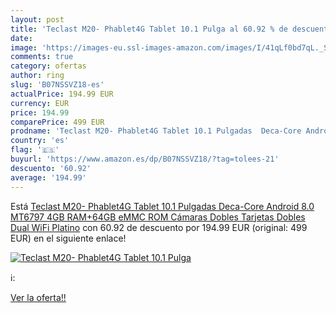 ```yaml
---
layout: post
title: 'Teclast M20- Phablet4G Tablet 10.1 Pulga al 60.92 % de descuento'
date: 
image: 'https://images-eu.ssl-images-amazon.com/images/I/41qLf0bd7qL._SL200_.jpg'
comments: true
category: ofertas
author: ring
slug: 'B07NSSVZ18-es'
actualPrice: 194.99 EUR
currency: EUR
price: 194.99
comparePrice: 499 EUR
prodname: 'Teclast M20- Phablet4G Tablet 10.1 Pulgadas  Deca-Core Android 8.0 MT6797 4GB RAM+64GB eMMC ROM Cámaras Dobles Tarjetas Dobles  Dual WiFi  Platino'
country: 'es'
flag: '🇪🇸'
buyurl: 'https://www.amazon.es/dp/B07NSSVZ18/?tag=tolees-21'
descuento: '60.92'
average: '194.99'
---
```


Está [Teclast M20- Phablet4G Tablet 10.1 Pulgadas  Deca-Core Android 8.0 MT6797 4GB RAM+64GB eMMC ROM Cámaras Dobles Tarjetas Dobles  Dual WiFi  Platino](https://www.amazon.es/dp/B07NSSVZ18/?tag=tolees-21) con 60.92 de descuento por 194.99 EUR (original: 499 EUR) en el siguiente enlace!

[![Teclast M20- Phablet4G Tablet 10.1 Pulga](https://images-eu.ssl-images-amazon.com/images/I/41qLf0bd7qL._SL200_.jpg)](https://www.amazon.es/dp/B07NSSVZ18/?tag=tolees-21)

ℹ️:


[Ver la oferta!!](https://www.amazon.es/dp/B07NSSVZ18/?tag=tolees-21)
